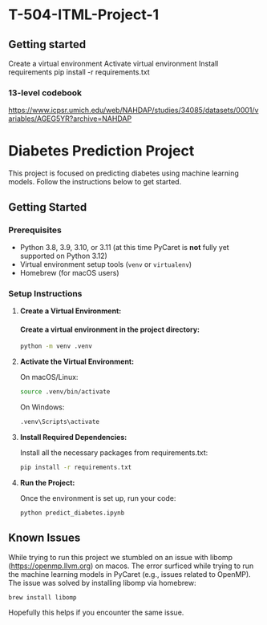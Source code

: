 # T-504-ITML-Project-1

## Getting started
Create a virtual environment
Activate virtual environment
Install requirements 
pip install -r requirements.txt
### 13-level codebook
https://www.icpsr.umich.edu/web/NAHDAP/studies/34085/datasets/0001/variables/AGEG5YR?archive=NAHDAP

# Diabetes Prediction Project

This project is focused on predicting diabetes using machine learning models.
Follow the instructions below to get started.

## Getting Started

### Prerequisites
- Python 3.8, 3.9, 3.10, or 3.11 (at this time PyCaret is **not** fully yet supported on Python 3.12)
- Virtual environment setup tools (`venv` or `virtualenv`)
- Homebrew (for macOS users)

### Setup Instructions

1. **Create a Virtual Environment:**
    #### Create a virtual environment in the project directory:
    ```bash
    python -m venv .venv
    ```

2. **Activate the Virtual Environment:**
    
    On macOS/Linux:
    ```bash
    source .venv/bin/activate
    ```
    
    On Windows:
    ```bash
    .venv\Scripts\activate
    ```

3. **Install Required Dependencies:**

    Install all the necessary packages from requirements.txt:
    ```bash
    pip install -r requirements.txt
    ```
4. **Run the Project:**

    Once the environment is set up, run your code:
    ```bash
    python predict_diabetes.ipynb
    ```

## Known Issues
While trying to run this project we stumbled on an issue with libomp (https://openmp.llvm.org) on macos. The error surficed while trying to run the machine learning models in PyCaret (e.g., issues related to OpenMP). The issue was solved by installing libomp via homebrew:

```bash
brew install libomp
````

Hopefully this helps if you encounter the same issue.
